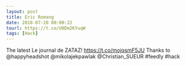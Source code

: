 ```yaml
---
layout: post
title: Eric Romang
date: 2018-07-20 00:00:22
tourl: https://t.co/U0Dm2KYuqW
tags: [Hack]
---
```

The latest Le journal de ZATAZ! https://t.co/mojqsmF5JU Thanks to @happyheadshot @mikolajekpawlak @Christian_SUEUR #feedly #hack